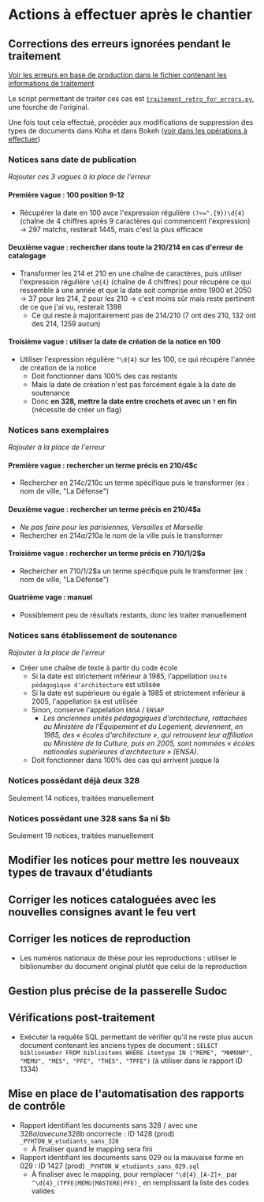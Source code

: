 # Actions à effectuer après le chantier

## Corrections des erreurs ignorées pendant le traitement

[Voir les erreurs en base de production dans le fichier contenant les informations de traitement](./infos_traitement.md#erreurs-en-base-de-production)

Le script permettant de traiter ces cas est [`traitement_retro_for_errors.py`](../traitement_retro_for_errors.py), une fourche de l'original.

Une fois tout cela effectué, procéder aux modifications de suppression des types de documents dans Koha et dans Bokeh ([voir dans les opérations à effectuer](./operations_logiciels.md))

### Notices sans date de publication

_Rajouter ces 3 vagues à la place de l'erreur_

#### Première vague : 100 position 9-12

* Récupérer la date en 100 avce l'expression régulière `(?<=^.{9})\d{4}` (chaîne de 4 chiffres après 9 caractères qui commencent l'expression) → 297 matchs, resterait 1445, mais c'est la plus efficace

#### Deuxième vague : rechercher dans toute la 210/214 en cas d'erreur de catalogage

* Transformer les 214 et 210 en une chaîne de caractères, puis utiliser l'expression régulière `\d{4}` (chaîne de 4 chiffres) pour récupère ce qui ressemble à une année et que la date soit comprise entre 1900 et 2050 → 37 pour les 214, 2 pour les 210 → c'est moins sûr mais reste pertinent de ce que j'ai vu, resterait 1398
  * Ce qui reste à majoritairement pas de 214/210 (7 ont des 210, 132 ont des 214, 1259 aucun)

#### Troisième vague : utiliser la date de création de la notice en 100

* Utiliser l'expression régulière `^\d{4}` sur les 100, ce qui récupère l'année de création de la notice
  * Doit fonctionner dans 100% des cas restants
  * Mais la date de création n'est pas forcément égale à la date de soutenance
  * Donc __en 328, mettre la date entre crochets et avec un `?` en fin__ (nécessite de créer un flag)

### Notices sans exemplaires

_Rajouter à la place de l'erreur_

#### Première vague : rechercher un terme précis en 210/4$c

* Rechercher en 214$c/210$c un terme spécifique puis le transformer (ex : nom de ville, "La Défense")

#### Deuxième vague : rechercher un terme précis en 210/4$a

* _Ne pas faire pour les parisiennes, Versailles et Marseille_
* Rechercher en 214$a/210$a le nom de la ville puis le transformer

#### Troisième vague : rechercher un terme précis en 710/1/2$a

* Rechercher en 710/1/2$a un terme spécifique puis le transformer (ex : nom de ville, "La Défense")

#### Quatrième vage : manuel

* Possiblement peu de résultats restants, donc les traiter manuellement

### Notices sans établissement de soutenance

_Rajouter à la place de l'erreur_

* Créer une chaîne de texte à partir du code école
  * Si la date est strictement inférieur à 1985, l'appellation `Unité pédagogique d'architecture` est utilisée
  * Si la date est supérieure ou égale à 1985 et strictement inférieur à 2005, l'appellation `EA` est utilisée
  * Sinon, conserve l'appelation `ENSA` / `ENSAP`
    * _Les anciennes unités pédagogiques d'architecture, rattachées au Ministère de l'Équipement et du Logement, deviennent, en 1985, des « écoles d'architecture », qui retrouvent leur affiliation au Ministère de la Culture, puis en 2005, sont nommées « écoles nationales supérieures d'architecture » (ENSA)._
  * Doit fonctionner dans 100% des cas qui arrivent jusque là

### Notices possédant déjà deux 328

Seulement 14 notices, traitées manuellement

### Notices possédant une 328 sans $a ni $b

Seulement 19 notices, traitées manuellement

## Modifier les notices pour mettre les nouveaux types de travaux d'étudiants

## Corriger les notices cataloguées avec les nouvelles consignes avant le feu vert

## Corriger les notices de reproduction

* Les numéros nationaux de thèse pour les reproductions : utiliser le biblionumber du document original plutôt que celui de la reproduction

## Gestion plus précise de la passerelle Sudoc

## Vérifications post-traitement

* Exécuter la requête SQL permettant de vérifier qu'il ne reste plus aucun document contenant les anciens types de document : `SELECT biblionumber FROM biblioitems WHERE itemtype IN ("MEME", "MHMONP", "MEMU", "MES", "PFE", "THES", "TPFE")` (à utiliser dans le rapport ID 1334)

## Mise en place de l'automatisation des rapports de contrôle

* Rapport identifiant les documents sans 328 / avec une 328$a / avec une 328$b oncorrecte : ID 1428 (prod) `_PYHTON_W_etudiants_sans_328`
  * À finaliser quand le mapping sera fini
* Rapport identifiant les documents sans 029 ou la mauvaise forme en 029 : ID 1427 (prod) `_PYHTON_W_etudiants_sans_029.sql`
  * À finaliser avec le mapping, pour remplacer `^\d{4}_[A-Z]+_` par `^\d{4}_(TPFE|MEMU|MASTERE|PFE)_` en remplissant la liste des codes valides